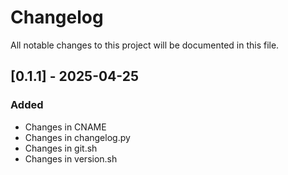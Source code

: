 # Changelog

All notable changes to this project will be documented in this file.

## [0.1.1] - 2025-04-25

### Added
- Changes in CNAME
- Changes in changelog.py
- Changes in git.sh
- Changes in version.sh


